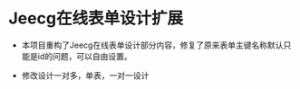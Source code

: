 Jeecg在线表单设计扩展
================

+ 本项目重构了Jeecg在线表单设计部分内容，修复了原来表单主键名称默认只能是id的问题，可以自由设置。

+ 修改设计一对多，单表，一对一设计